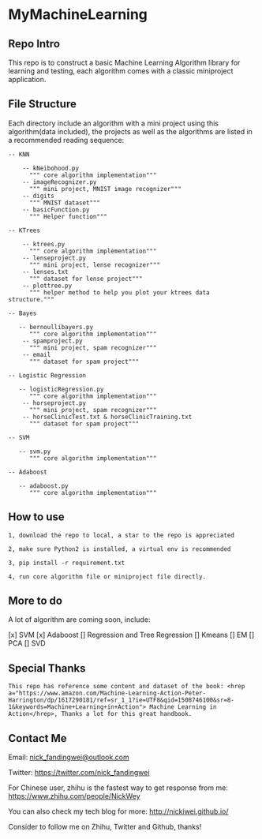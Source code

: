 # MyMachineLearning

## Repo Intro

This repo is to construct a basic Machine Learning Algorithm library for learning and testing, each algorithm comes with a classic miniproject application.

## File Structure

Each directory include an algorithm with a mini project using this algorithm(data included), the projects as well as the algorithms are listed in a recommended reading sequence:

    -- KNN
    
        -- kNeibohood.py
          """ core algorithm implementation"""
        -- imageRecognizer.py
          """ mini project, MNIST image recognizer"""
        -- digits
          """ MNIST dataset"""
        -- basicFunction.py
          """ Helper function"""
          
    -- KTrees
    
        -- ktrees.py
          """ core algorithm implementation"""
        -- lenseproject.py
          """ mini project, lense recognizer"""
        -- lenses.txt
          """ dataset for lense project"""
        -- plottree.py 
          """ helper method to help you plot your ktrees data structure."""
          
    -- Bayes
     
       -- bernoullibayers.py
          """ core algorithm implementation"""
        -- spamproject.py
          """ mini project, spam recognizer"""
        -- email
          """ dataset for spam project"""
          
    -- Logistic Regression
     
       -- logisticRegression.py
          """ core algorithm implementation"""
        -- horseproject.py
          """ mini project, spam recognizer"""
        -- horseClinicTest.txt & horseClinicTraining.txt
          """ dataset for spam project"""
          
    -- SVM
     
       -- svm.py
          """ core algorithm implementation"""

    -- Adaboost
     
       -- adaboost.py
          """ core algorithm implementation"""      
    
## How to use

    1, download the repo to local, a star to the repo is appreciated
    
    2, make sure Python2 is installed, a virtual env is recommended
    
    3, pip install -r requirement.txt
    
    4, run core algorithm file or miniproject file directly.
 
## More to do

A lot of algorithm are coming soon, include:

[x] SVM
[x] Adaboost
[]  Regression and Tree Regression
[]  Kmeans
[]  EM
[]  PCA
[]  SVD

## Special Thanks

    This repo has reference some content and dataset of the book: <hrep a="https://www.amazon.com/Machine-Learning-Action-Peter-Harrington/dp/1617290181/ref=sr_1_1?ie=UTF8&qid=1508746100&sr=8-1&keywords=Machine+Learning+in+Action"> Machine Learning in Action</hrep>, Thanks a lot for this great handbook.
    
## Contact Me

Email: nick_fandingwei@outlook.com

Twitter: https://twitter.com/nick_fandingwei

For Chinese user, zhihu is the fastest way to get response from me: https://www.zhihu.com/people/NickWey

You can also check my tech blog for more: http://nickiwei.github.io/

Consider to follow me on Zhihu, Twitter and Github, thanks!
